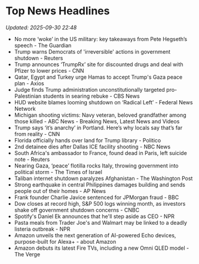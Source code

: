 # Top News Headlines

_Updated: 2025-09-30 22:48_

- No more ‘woke’ in the US military: key takeaways from Pete Hegseth’s speech - The Guardian
- Trump warns Democrats of 'irreversible' actions in government shutdown - Reuters
- Trump announces ‘TrumpRx’ site for discounted drugs and deal with Pfizer to lower prices - CNN
- Qatar, Egypt and Turkey urge Hamas to accept Trump's Gaza peace plan - Axios
- Judge finds Trump administration unconstitutionally targeted pro-Palestinian students in searing rebuke - CBS News
- HUD website blames looming shutdown on ‘Radical Left’ - Federal News Network
- Michigan shooting victims: Navy veteran, beloved grandfather among those killed - ABC News - Breaking News, Latest News and Videos
- Trump says ‘it’s anarchy’ in Portland. Here’s why locals say that’s far from reality - CNN
- Florida officially hands over land for Trump library - Politico
- 2nd detainee dies after Dallas ICE facility shooting - NBC News
- South Africa's ambassador to France, found dead in Paris, left suicide note - Reuters
- Nearing Gaza, ‘peace’ flotilla rocks Italy, throwing government into political storm - The Times of Israel
- Taliban internet shutdown paralyzes Afghanistan - The Washington Post
- Strong earthquake in central Philippines damages building and sends people out of their homes - AP News
- Frank founder Charlie Javice sentenced for JPMorgan fraud - BBC
- Dow closes at record high, S&P 500 logs winning month, as investors shake off government shutdown concerns - CNBC
- Spotify's Daniel Ek announces that he'll step aside as CEO - NPR
- Pasta meals from Trader Joe's and Walmart may be linked to a deadly listeria outbreak - NPR
- Amazon unveils the next generation of AI-powered Echo devices, purpose-built for Alexa+ - about Amazon
- Amazon debuts its latest Fire TVs, including a new Omni QLED model - The Verge